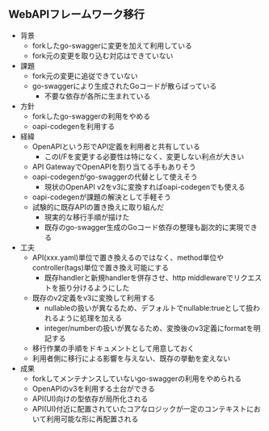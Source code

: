 ## WebAPIフレームワーク移行

- 背景
  - forkしたgo-swaggerに変更を加えて利用している
  - fork元の変更を取り込む対応はできていない
- 課題
  - fork元の変更に追従できていない
  - go-swaggerにより生成されたGoコードが散らばっている
    - 不要な依存が各所に生まれている
- 方針
  - forkしたgo-swaggerの利用をやめる
  - oapi-codegenを利用する
- 経緯
  - OpenAPIという形でAPI定義を利用者と共有している
    - このI/Fを変更する必要性は特になく、変更しない利点が大きい
  - API GatewayでOpenAPIを割り当てる手もありそう
  - oapi-codegenがgo-swaggerの代替として使えそう
    - 現状のOpenAPI v2をv3に変換すればoapi-codegenでも使える
  - oapi-codegenが課題の解決として手軽そう
  - 試験的に既存APIの置き換えに取り組んだ
    - 現実的な移行手順が描けた
    - 既存のgo-swagger生成のGoコード依存の整理も副次的に実現できる
- 工夫
  - API(xxx.yaml)単位で置き換えるのではなく、method単位やcontroller(tags)単位で置き換え可能にする
    - 既存handlerと新規handlerを併存させ、http middlewareでリクエストを振り分けるようにした
  - 既存のv2定義をv3に変換して利用する
    - nullableの扱いが異なるため、デフォルトでnullable:trueとして扱われるように処理を加える
    - integer/numberの扱いが異なるため、変換後のv3定義にformatを明記する
  - 移行作業の手順をドキュメントとして用意しておく
  - 利用者側に移行による影響を与えない、既存の挙動を変えない
- 成果
  - forkしてメンテナンスしていないgo-swaggerの利用をやめられる
  - OpenAPIのv3を利用する土台ができる
  - API(UI)向けの型依存が局所化される
  - API(UI)付近に配置されていたコアなロジックが一定のコンテキストにおいて利用可能な形に再配置される
